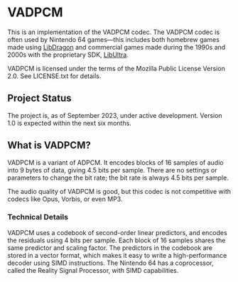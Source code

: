 # VADPCM

This is an implementation of the VADPCM codec. The VADPCM codec is often used by Nintendo 64 games—this includes both homebrew games made using [LibDragon][libdragon] and commercial games made during the 1990s and 2000s with the proprietary SDK, [LibUltra][libultra].

[libdragon]: https://github.com/DragonMinded/libdragon
[libultra]: https://n64brew.dev/wiki/Libultra

VADPCM is licensed under the terms of the Mozilla Public License Version 2.0. See LICENSE.txt for details.

## Project Status

The project is, as of September 2023, under active development. Version 1.0 is expected within the next six months.

## What is VADPCM?

VADPCM is a variant of ADPCM. It encodes blocks of 16 samples of audio into 9 bytes of data, giving 4.5 bits per sample. There are no settings or parameters to change the bit rate; the bit rate is always 4.5 bits per sample.

The audio quality of VADPCM is good, but this codec is not competitive with codecs like Opus, Vorbis, or even MP3.

### Technical Details

VADPCM uses a codebook of second-order linear predictors, and encodes the residuals using 4 bits per sample. Each block of 16 samples shares the same predictor and scaling factor. The predictors in the codebook are stored in a vector format, which makes it easy to write a high-performance decoder using SIMD instructions. The Nintendo 64 has a coprocessor, called the Reality Signal Processor, with SIMD capabilities.
